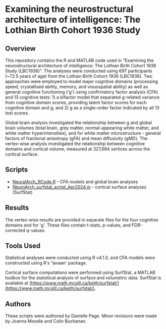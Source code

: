 # Examining the neurostructural architecture of intelligence: The Lothian Birth Cohort 1936 Study

## Overview
This repository contains the R and MATLAB code used in "Examining the neurostructural architecture of intelligence: The Lothian Birth Cohort 1936 Study (LBC1936)". The analyses were conducted using 697 participants (~72.5 years of age) from the Lothian Birth Cohort 1936 (LBC1936). Two approaches were employed to model major cognitive domains (processing speed, crystallised ability, memory, and visuospatial ability) as well as general cognitive functioning ('g') using confirmatory factor analysis (CFA) and 13 cognitive tests: 1) a bifactor model that separated g-related variance from cognitive domain scores, providing latent factor scores for each cognitive domain and g; and 2) g as a single-order factor indicated by all 13 test scores.

Global brain analysis investigated the relationship between g and global brain volumes (total brain, grey matter, normal-appearing white matter, and white matter hyperintensities), and for white matter microstructure - general factors of fractional anisotropy (gFA) and mean diffusivity (gMD). The vertex-wise analysis investigated the relationship between cognitive domains and cortical volume, measured at 327,684 vertices across the cortical surface.

## Scripts
 - [NeuralArch_RCode.R](NeuralArch_RCode.R) - CFA models and global brain analyses
 - [NeuroArch_surfstat_script_Apr2024.m](NeuroArch_surfstat_script_Apr2024.m) - cortical surface analyses (SurfStat)

## Results
The vertex-wise results are provided in separate files for the four cognitive domains and for 'g'. These files contain t-stats, p-values, and FDR-corrected q-values. 

## Tools Used
Statistical analyses were conducted using R v4.1.0, and CFA models were constructed using R's 'lavaan' package.

Cortical surface computations were performed using SurfStat, a MATLAB toolbox for the statistical analysis of surface and volumetric data. SurfStat is available at [https://www.math.mcgill.ca/keith/surfstat/](https://www.math.mcgill.ca/keith/surfstat/).

## Authors
These scripts were authored by Danielle Page. Minor revisions were made by Joanna Moodie and Colin Buchanan.
